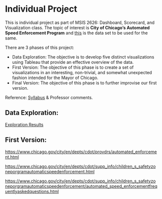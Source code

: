 # Individual Project

This is individual project as part of MSIS 2626: Dashboard, Scorecard, and Visualization class. The topic of interest is **City of Chicago’s Automated Speed Enforcement Program** and [this](https://data.cityofchicago.org/Transportation/Speed-Camera-Violations/hhkd-xvj4) is the data set to be used for the same.

There are 3 phases of this project:
* Data Exploration: The objective is to develop five distinct visualizations using Tableau that provide an effective overview of the data.
* First Version: The objective of this phase is to create a set of visualizations in an interesting, non-trivial, and somewhat unexpected
fashion intended for the Mayor of Chicago.
* Final Version: The objective of this phase is to further improvise our first version.

Reference: [Syllabus](https://github.com/mschermann/msis2629spring2019) & Professor comments.

## Data Exploration:

[Exploration Results](https://public.tableau.com/profile/bharati.malik#!/vizhome/Individual_Project_Visuals_1/SingleView)

## First Version:

https://www.chicago.gov/city/en/depts/cdot/provdrs/automated_enforcement.html

https://www.chicago.gov/city/en/depts/cdot/supp_info/children_s_safetyzoneporgramautomaticspeedenforcement.html

https://www.chicago.gov/city/en/depts/cdot/supp_info/children_s_safetyzoneporgramautomaticspeedenforcement/automated_speed_enforcementfrequentlyaskedquestions.html
